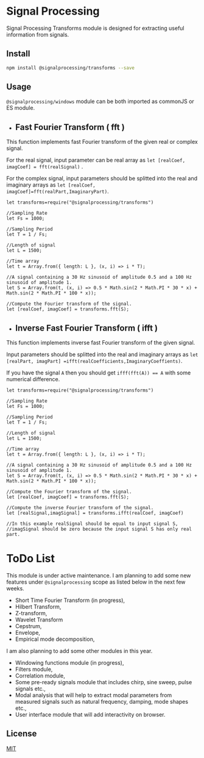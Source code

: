 # Signal Processing

Signal Processing Transforms module is designed for extracting useful information from signals.
## Install

```bash
npm install @signalprocessing/transforms --save
```
## Usage
`@signalprocessing/windows` module can be both imported as commonJS or ES module.
- ## Fast Fourier Transform ( fft )
This function implements fast Fourier transform  of the given real or complex signal. 

For the real signal, input parameter can be real array as ```let [realCoef, imagCoef] = fft(realSignal)``` .

For the complex signal, input parameters should be splitted into the real and imaginary arrays as ```let [realCoef, imagCoef]=fft(realPart,ImaginaryPart)```.

```node
let transforms=require("@signalprocessing/transforms")

//Sampling Rate
let Fs = 1000;

//Sampling Period
let T = 1 / Fs;

//Length of signal
let L = 1500;

//Time array
let t = Array.from({ length: L }, (x, i) => i * T);

//A signal containing a 30 Hz sinusoid of amplitude 0.5 and a 100 Hz sinusoid of amplitude 1.
let S = Array.from(t, (x, i) => 0.5 * Math.sin(2 * Math.PI * 30 * x) + Math.sin(2 * Math.PI * 100 * x));

//Compute the Fourier transform of the signal.
let [realCoef, imagCoef] = transforms.fft(S);
```

- ## Inverse Fast Fourier Transform ( ifft )
This function implements inverse fast Fourier transform  of the given signal. 

Input parameters should be splitted into the real and imaginary arrays as ```let [realPart, imagPart] =ifft(realCoefficients,ImaginaryCoeffients)```.

If you have the signal ```A``` then you should get ```ifff(fft(A)) == A``` with some numerical difference.

```node
let transforms=require("@signalprocessing/transforms")

//Sampling Rate
let Fs = 1000;

//Sampling Period
let T = 1 / Fs;

//Length of signal
let L = 1500;

//Time array
let t = Array.from({ length: L }, (x, i) => i * T);

//A signal containing a 30 Hz sinusoid of amplitude 0.5 and a 100 Hz sinusoid of amplitude 1.
let S = Array.from(t, (x, i) => 0.5 * Math.sin(2 * Math.PI * 30 * x) + Math.sin(2 * Math.PI * 100 * x));

//Compute the Fourier transform of the signal.
let [realCoef, imagCoef] = transforms.fft(S);

//Compute the inverse Fourier transform of the signal.
let [realSignal,imagSignal] = transforms.ifft(realCoef, imagCoef)

//In this example realSignal should be equal to input signal S, 
//imagSignal should be zero because the input signal S has only real part.
```

# ToDo List #
This module is under active maintenance. I am planning to add some new features under ```@signalprocessing``` scope as listed below in the next few weeks.
* Short Time Fourier Transform (in progress),
* Hilbert Transform,
* Z-transform,
* Wavelet Transform
* Cepstrum,
* Envelope,
* Empirical mode decomposition,

I am also planning to add some other modules in this year.

* Windowing functions module (in progress),
* Filters module, 
* Correlation module, 
* Some pre-ready signals module that includes chirp, sine sweep, pulse signals etc., 
* Modal analysis that will help to extract modal parameters from measured signals such as natural frequency, damping, mode shapes etc., 
* User interface module that will add interactivity on browser. 


## License
[MIT](https://choosealicense.com/licenses/mit/)